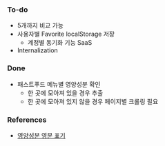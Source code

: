 ### To-do

- 5개까지 비교 가능
- 사용자별 Favorite localStorage 저장
  - 계정별 동기화 기능 SaaS
- Internalization

### Done

- 패스트푸드 메뉴별 영양성분 확인
  - 한 곳에 모아져 있을 경우 추출
  - 한 곳에 모아져 있지 않을 경우 페이지별 크롤링 필요

### References

- [영양성분 영문 표기](https://m.cafe.daum.net/buyginseng2001/Mb7B/38?q=D_DCD9RS8sKUw0&)
